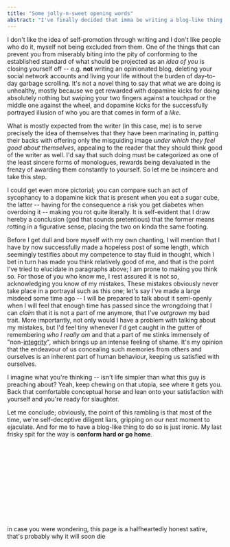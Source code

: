 ```yaml
---
title: "Some jolly-n-sweet opening words"
abstract: "I've finally decided that imma be writing a blog-like thing and I regret this decision instantly. What is bound to be happening on this dull page but an exaggerated portrayal of myself being projected onto the screen, fancy words thrown around?"
---
```

I don't like the idea of self-promotion through writing and I don't like people who do it, myself not being excluded from them. One of the things that can prevent you from miserably biting into the pity of conforming to the established standard of what should be projected as an *idea of you* is closing yourself off -- e.g. **not** writing an opinionated blog, deleting your social network accounts and living your life without the burden of day-to-day garbage scrolling. It's not a novel thing to say that what we are doing is unhealthy, mostly because we get rewarded with dopamine kicks for doing absolutely nothing but swiping your two fingers against a touchpad or the middle one against the wheel, and dopamine kicks for the successfully portrayed illusion of who you are that comes in form of a *like*.

What is mostly expected from the writer (in this case, me) is to serve precisely the idea of themselves that they have been marinating in, patting their backs with offering only the misguiding image *under which they feel good about themselves*, appealing to the reader that they should think good of the writer as well. I'd say that such doing must be categorized as one of the least sincere forms of monologues, rewards being devaluated in the frenzy of awarding them constantly to yourself. So let me be insincere and take this step.

I could get even more pictorial; you can compare such an act of sycophancy to a dopamine kick that is present when you eat a sugar cube, the latter -- having for the consequence a risk you get diabetes when overdoing it -- making you rot quite literally. It is self-evident that I draw hereby a conclusion (god that sounds pretentious) that the former means rotting in a figurative sense, placing the two on kinda the same footing.

Before I get dull and bore myself with my own chanting, I will mention that I have by now successfully made a hopeless post of some length, which seemingly testifies about my competence to stay fluid in thought, which I bet in turn has made you think relatively good of me, and that is the point I've tried to elucidate in paragraphs above; I am prone to making you think so. For those of you who know me, I rest assured it is not so, acknowledging you know of my mistakes. These mistakes obviously never take place in a portrayal such as this one; let's say I've made a large misdeed some time ago -- I will be prepared to talk about it semi-openly when I will feel that enough time has passed since the wrongdoing that I can *claim* that it is not a part of me anymore, that I've *outgrown* my bad trait. More importantly, not only would I have a problem with talking about my mistakes, but I'd feel tiny whenever I'd get caught in the gutter of remembering *who I really am* and that a part of me stinks immensely of "non-[integrity](http://plato.stanford.edu/entries/integrity/)", which brings up an intense feeling of shame. It's my opinion that the endeavour of us concealing such memories from others and ourselves is an inherent part of human behaviour, keeping us satisfied with ourselves.

I imagine what you're thinking -- isn't life simpler than what this guy is preaching about? Yeah, keep chewing on that utopia, see where it gets you. Back that comfortable conceptual horse and lean onto your satisfaction with yourself and you're ready for slaughter.

Let me conclude; obviously, the point of this rambling is that most of the time, we're self-deceptive diligent liars, gripping on our next moment to ejaculate. And for me to have a blog-like thing to do so is just ironic. My last frisky spit for the way is **conform hard or go home**.
<br><br><br><br><br><br><br><br><br><br><br><br><br>
in case you were wondering, this page is a halfheartedly honest satire, that's probably why it will soon die

